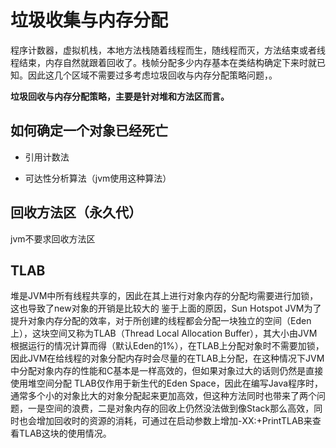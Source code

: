 # 垃圾收集与内存分配

程序计数器，虚拟机栈，本地方法栈随着线程而生，随线程而灭，方法结束或者线程结束，内存自然就跟着回收了。栈帧分配多少内存基本在类结构确定下来时就已知。因此这几个区域不需要过多考虑垃圾回收与内存分配策略问题，。

**垃圾回收与内存分配策略，主要是针对堆和方法区而言。**

## 如何确定一个对象已经死亡

* 引用计数法

* 可达性分析算法（jvm使用这种算法）


## 回收方法区（永久代）
jvm不要求回收方法区





## TLAB

  堆是JVM中所有线程共享的，因此在其上进行对象内存的分配均需要进行加锁，这也导致了new对象的开销是比较大的
  鉴于上面的原因，Sun Hotspot JVM为了提升对象内存分配的效率，对于所创建的线程都会分配一块独立的空间（Eden上），这块空间又称为TLAB（Thread Local Allocation Buffer），其大小由JVM根据运行的情况计算而得（默认Eden的1%），在TLAB上分配对象时不需要加锁，因此JVM在给线程的对象分配内存时会尽量的在TLAB上分配，在这种情况下JVM中分配对象内存的性能和C基本是一样高效的，但如果对象过大的话则仍然是直接使用堆空间分配
  TLAB仅作用于新生代的Eden Space，因此在编写Java程序时，通常多个小的对象比大的对象分配起来更加高效，但这种方法同时也带来了两个问题，一是空间的浪费，二是对象内存的回收上仍然没法做到像Stack那么高效，同时也会增加回收时的资源的消耗，可通过在启动参数上增加-XX:+PrintTLAB来查看TLAB这块的使用情况。

